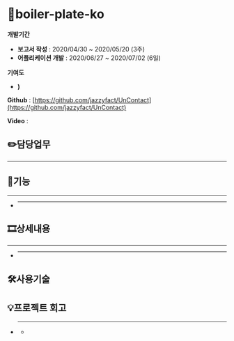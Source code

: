 # 👏boiler-plate-ko



**개발기간** 

- **보고서 작성** : 2020/04/30 ~ 2020/05/20 (3주)
- **어플리케이션 개발** : 2020/06/27 ~ 2020/07/02 (6일)

**기여도**

- **)**



**Github** : [https://github.com/jazzyfact/UnContact](https://github.com/jazzyfact/UnContact)

**Video** : 

## ✏️담당업무

---



## 📱기능

---

- ****
  

## 🎞️상세내용

---

- ****


## 🛠️사용기술





## 💡프로젝트 회고


- ****
    -
